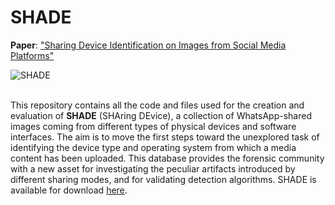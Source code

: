 # SHADE

__Paper__: ["Sharing Device Identification on Images from Social Media Platforms"](https://ieeexplore.ieee.org/abstract/document/9948824?casa_token=U49IALImPg4AAAAA:6ZRahwSJyDGnouXWqlbqBJmJwiTei7mmrj-VhAdoXPttO9sNFrwuIPxQJd3GHyVjxmcs9SYb)
</br>

![SHADE](https://github.com/andreaunitn/SHADE/assets/105369215/d109f523-c4a9-4fae-9ec8-6af249526972)
</br></br>

This repository contains all the code and files used for the creation and evaluation of __SHADE__ (SHAring DEvice), a collection of WhatsApp-shared images coming from different types of physical devices and software interfaces. The aim is to move the first steps toward the unexplored task of identifying the device type and operating system from which a media content has been uploaded. This database provides the forensic community with a new asset for investigating the peculiar artifacts introduced by different sharing modes, and for validating detection algorithms. SHADE is available for download [here](https://mmlab.disi.unitn.it/resources/published-datasets).
